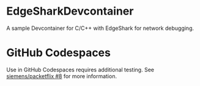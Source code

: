 # EdgeSharkDevcontainer
A sample Devcontainer for C/C++ with EdgeShark for network debugging.

# GitHub Codespaces
Use in GitHub Codespaces requires additional testing. See [siemens/packetflix #8](https://github.com/siemens/packetflix/issues/8) for more information.
